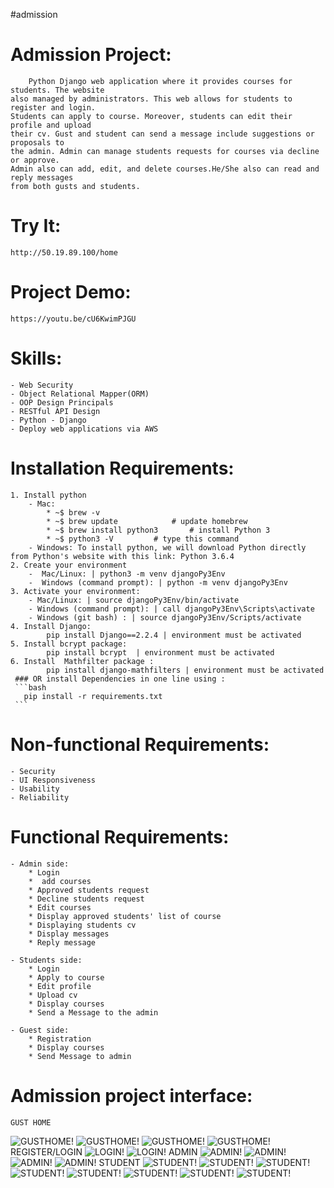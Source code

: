 #admission


# Admission Project:
        Python Django web application where it provides courses for students. The website 
    also managed by administrators. This web allows for students to register and login.
    Students can apply to course. Moreover, students can edit their profile and upload 
    their cv. Gust and student can send a message include suggestions or proposals to 
    the admin. Admin can manage students requests for courses via decline or approve. 
    Admin also can add, edit, and delete courses.He/She also can read and reply messages 
    from both gusts and students.

# Try It:
    http://50.19.89.100/home

# Project Demo:
    https://youtu.be/cU6KwimPJGU

# Skills:
    - Web Security
    - Object Relational Mapper(ORM)
    - OOP Design Principals
    - RESTful API Design
    - Python - Django
    - Deploy web applications via AWS 

# Installation Requirements:
    1. Install python 
        - Mac: 
            * ~$ brew -v
            * ~$ brew update		    # update homebrew
            * ~$ brew install python3	    # install Python 3
            * ~$ python3 -V         # type this command
        - Windows: To install python, we will download Python directly from Python's website with this link: Python 3.6.4
    2. Create your environment
        -  Mac/Linux: | python3 -m venv djangoPy3Env 
        -  Windows (command prompt): | python -m venv djangoPy3Env
    3. Activate your environment:
        - Mac/Linux: | source djangoPy3Env/bin/activate
        - Windows (command prompt): | call djangoPy3Env\Scripts\activate 
        - Windows (git bash) : | source djangoPy3Env/Scripts/activate  
    4. Install Django:
            pip install Django==2.2.4 | environment must be activated 
    5. Install bcrypt package:
            pip install bcrypt  | environment must be activated 
    6. Install  Mathfilter package :
            pip install django-mathfilters | environment must be activated 
     ### OR install Dependencies in one line using : 
     ```bash
       pip install -r requirements.txt
     ```

# Non-functional Requirements:
    - Security 
    - UI Responsiveness
    - Usability 
    - Reliability
# Functional Requirements:
    - Admin side: 
        * Login
        *  add courses
        * Approved students request
        * Decline students request
        * Edit courses 
        * Display approved students' list of course 
        * Displaying students cv
        * Display messages
        * Reply message 

    - Students side:
        * Login 
        * Apply to course
        * Edit profile
        * Upload cv
        * Display courses 
        * Send a Message to the admin

    - Guest side:
        * Registration
        * Display courses 
        * Send Message to admin
# Admission project interface:

    GUST HOME
   ![GUSTHOME!](https://user-images.githubusercontent.com/88772180/177202705-ade6257b-1eca-4cfd-bad5-e5ec331efab5.png)
   ![GUSTHOME!](https://user-images.githubusercontent.com/88772180/177203305-68855ee2-0b63-4c76-be39-02bdd3709e59.png)
    ![GUSTHOME!](https://user-images.githubusercontent.com/88772180/177203368-3d07a878-3787-4fd8-8d6b-af7081417d72.png)
    ![GUSTHOME!](https://user-images.githubusercontent.com/88772180/177203435-6ce3fe7d-9f35-4b66-acea-bd9f1fded5ab.png)
    REGISTER/LOGIN
    ![LOGIN!](https://user-images.githubusercontent.com/88772180/177203501-271e71b7-5301-47f9-92b7-e3f1ceb66bac.png)
    ![LOGIN!](https://user-images.githubusercontent.com/88772180/177203836-f5f29be6-be3d-4202-8c34-eb54083a9a38.png)
    ADMIN
    ![ADMIN!](https://user-images.githubusercontent.com/88772180/177204351-b68aca74-eda8-4882-9f83-ecbda13b58aa.png)
    ![ADMIN!](https://user-images.githubusercontent.com/88772180/177204404-0cbacd3d-43b5-4f66-bbab-4d2daf4d8615.png)
    ![ADMIN!](https://user-images.githubusercontent.com/88772180/177204432-ea8fadb3-d734-4b84-bbfd-4885e5a7212d.png)
    ![ADMIN!](https://user-images.githubusercontent.com/88772180/177204471-a78a8d05-89e9-477a-b94a-0a79758e9175.png)
    STUDENT
    ![STUDENT!](https://user-images.githubusercontent.com/88772180/177203628-89fc6f0c-a19d-4b5a-b1b2-760b92857ac5.png)
    ![STUDENT!](https://user-images.githubusercontent.com/88772180/177203979-b8c8513d-7ed2-46af-a32c-35f11b5e346b.png)
    ![STUDENT!](https://user-images.githubusercontent.com/88772180/177204060-c4a4aae7-2853-4f65-9412-b85ef89799cf.png)
    ![STUDENT!](https://user-images.githubusercontent.com/88772180/177204108-8db9afad-ecc8-4e80-b5d0-ba51a44e5d70.png)
    ![STUDENT!](https://user-images.githubusercontent.com/88772180/177204150-bfb54f40-1de5-4682-a896-107890dcd304.png)
    ![STUDENT!](https://user-images.githubusercontent.com/88772180/177204220-eec49f29-2550-4032-bcde-92642c04f26d.png)
    ![STUDENT!](https://user-images.githubusercontent.com/88772180/177204269-fe4d9f67-a96b-4176-88da-aa5ffa393968.png)
    ![STUDENT!](https://user-images.githubusercontent.com/88772180/177204311-caca6642-473f-4118-ae3a-278d2a8f5018.png)

